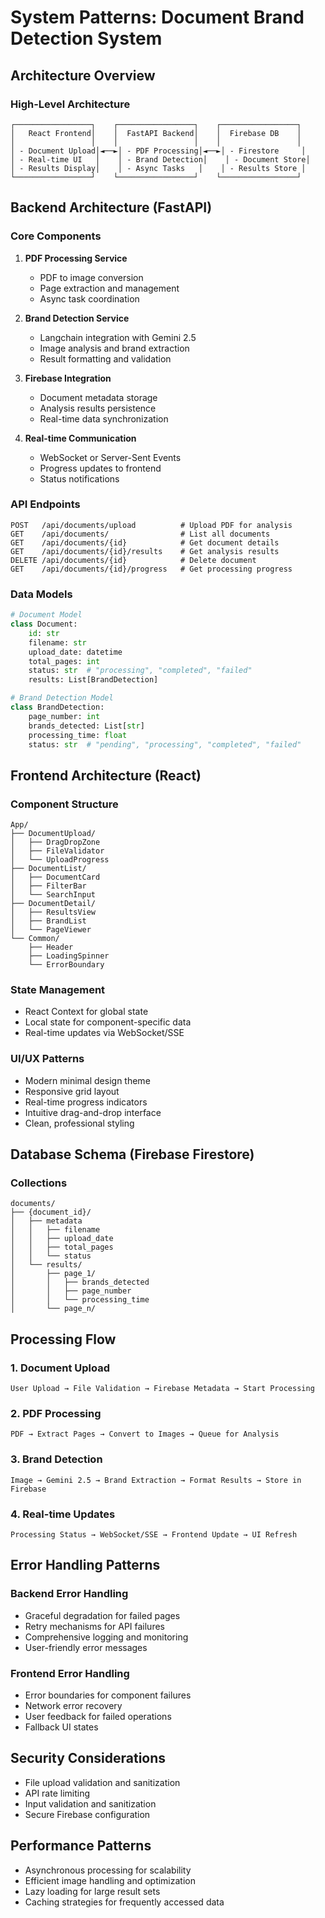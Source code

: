 # System Patterns: Document Brand Detection System

## Architecture Overview

### High-Level Architecture
```
┌─────────────────┐    ┌─────────────────┐    ┌─────────────────┐
│   React Frontend│    │  FastAPI Backend│    │  Firebase DB    │
│                 │    │                 │    │                 │
│ - Document Upload│◄──►│ - PDF Processing│◄──►│ - Firestore     │
│ - Real-time UI   │    │ - Brand Detection│    │ - Document Store│
│ - Results Display│    │ - Async Tasks   │    │ - Results Store │
└─────────────────┘    └─────────────────┘    └─────────────────┘
```

## Backend Architecture (FastAPI)

### Core Components
1. **PDF Processing Service**
   - PDF to image conversion
   - Page extraction and management
   - Async task coordination

2. **Brand Detection Service**
   - Langchain integration with Gemini 2.5
   - Image analysis and brand extraction
   - Result formatting and validation

3. **Firebase Integration**
   - Document metadata storage
   - Analysis results persistence
   - Real-time data synchronization

4. **Real-time Communication**
   - WebSocket or Server-Sent Events
   - Progress updates to frontend
   - Status notifications

### API Endpoints
```
POST   /api/documents/upload          # Upload PDF for analysis
GET    /api/documents/                # List all documents
GET    /api/documents/{id}            # Get document details
GET    /api/documents/{id}/results    # Get analysis results
DELETE /api/documents/{id}            # Delete document
GET    /api/documents/{id}/progress   # Get processing progress
```

### Data Models
```python
# Document Model
class Document:
    id: str
    filename: str
    upload_date: datetime
    total_pages: int
    status: str  # "processing", "completed", "failed"
    results: List[BrandDetection]

# Brand Detection Model
class BrandDetection:
    page_number: int
    brands_detected: List[str]
    processing_time: float
    status: str  # "pending", "processing", "completed", "failed"
```

## Frontend Architecture (React)

### Component Structure
```
App/
├── DocumentUpload/
│   ├── DragDropZone
│   ├── FileValidator
│   └── UploadProgress
├── DocumentList/
│   ├── DocumentCard
│   ├── FilterBar
│   └── SearchInput
├── DocumentDetail/
│   ├── ResultsView
│   ├── BrandList
│   └── PageViewer
└── Common/
    ├── Header
    ├── LoadingSpinner
    └── ErrorBoundary
```

### State Management
- React Context for global state
- Local state for component-specific data
- Real-time updates via WebSocket/SSE

### UI/UX Patterns
- Modern minimal design theme
- Responsive grid layout
- Real-time progress indicators
- Intuitive drag-and-drop interface
- Clean, professional styling

## Database Schema (Firebase Firestore)

### Collections
```
documents/
├── {document_id}/
│   ├── metadata
│   │   ├── filename
│   │   ├── upload_date
│   │   ├── total_pages
│   │   └── status
│   └── results/
│       ├── page_1/
│       │   ├── brands_detected
│       │   ├── page_number
│       │   └── processing_time
│       └── page_n/
```

## Processing Flow

### 1. Document Upload
```
User Upload → File Validation → Firebase Metadata → Start Processing
```

### 2. PDF Processing
```
PDF → Extract Pages → Convert to Images → Queue for Analysis
```

### 3. Brand Detection
```
Image → Gemini 2.5 → Brand Extraction → Format Results → Store in Firebase
```

### 4. Real-time Updates
```
Processing Status → WebSocket/SSE → Frontend Update → UI Refresh
```

## Error Handling Patterns

### Backend Error Handling
- Graceful degradation for failed pages
- Retry mechanisms for API failures
- Comprehensive logging and monitoring
- User-friendly error messages

### Frontend Error Handling
- Error boundaries for component failures
- Network error recovery
- User feedback for failed operations
- Fallback UI states

## Security Considerations
- File upload validation and sanitization
- API rate limiting
- Input validation and sanitization
- Secure Firebase configuration

## Performance Patterns
- Asynchronous processing for scalability
- Efficient image handling and optimization
- Lazy loading for large result sets
- Caching strategies for frequently accessed data
